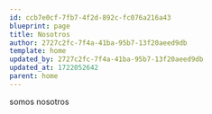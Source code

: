 ```yaml
---
id: ccb7e0cf-7fb7-4f2d-892c-fc076a216a43
blueprint: page
title: Nosotros
author: 2727c2fc-7f4a-41ba-95b7-13f20aeed9db
template: home
updated_by: 2727c2fc-7f4a-41ba-95b7-13f20aeed9db
updated_at: 1722052642
parent: home
---
```

somos nosotros